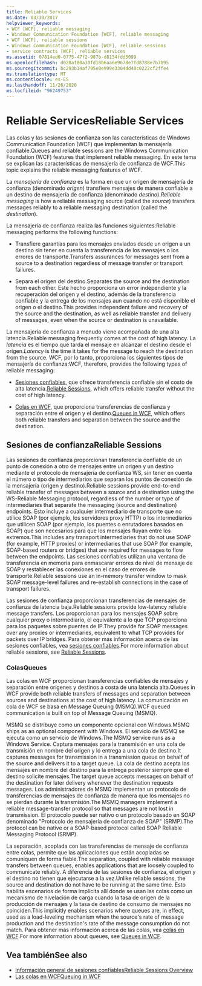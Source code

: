 ```yaml
---
title: Reliable Services
ms.date: 03/30/2017
helpviewer_keywords:
- WCF [WCF], reliable messaging
- Windows Communication Foundation [WCF], reliable messaging
- WCF [WCF], reliable sessions
- Windows Communication Foundation [WCF], reliable sessions
- service contracts [WCF], reliable services
ms.assetid: 07814ed0-0775-47f2-987b-d8134fdd5099
ms.openlocfilehash: d028af80a30fd18b6aa6e9678e7fd8788e7b7b95
ms.sourcegitcommit: bc293b14af795e0e999e3304dd40c0222cf2ffe4
ms.translationtype: MT
ms.contentlocale: es-ES
ms.lasthandoff: 11/26/2020
ms.locfileid: "96249753"
---
```

# <a name="reliable-services"></a><span data-ttu-id="9e1e4-102">Reliable Services</span><span class="sxs-lookup"><span data-stu-id="9e1e4-102">Reliable Services</span></span>

<span data-ttu-id="9e1e4-103">Las colas y las sesiones de confianza son las características de Windows Communication Foundation (WCF) que implementan la mensajería confiable.</span><span class="sxs-lookup"><span data-stu-id="9e1e4-103">Queues and reliable sessions are the Windows Communication Foundation (WCF) features that implement reliable messaging.</span></span> <span data-ttu-id="9e1e4-104">En este tema se explican las características de mensajería de confianza de WCF.</span><span class="sxs-lookup"><span data-stu-id="9e1e4-104">This topic explains the reliable messaging features of WCF.</span></span>  
  
 <span data-ttu-id="9e1e4-105">La *mensajería de confianza* es la forma en que un origen de mensajería de confianza (denominado *origen*) transfiere mensajes de manera confiable a un destino de mensajería de confianza (denominado *destino*).</span><span class="sxs-lookup"><span data-stu-id="9e1e4-105">*Reliable messaging* is how a reliable messaging source (called the *source*) transfers messages reliably to a reliable messaging destination (called the *destination*).</span></span>  
  
 <span data-ttu-id="9e1e4-106">La mensajería de confianza realiza las funciones siguientes:</span><span class="sxs-lookup"><span data-stu-id="9e1e4-106">Reliable messaging performs the following functions:</span></span>  
  
- <span data-ttu-id="9e1e4-107">Transfiere garantías para los mensajes enviados desde un origen a un destino sin tener en cuenta la transferencia de los mensajes o los errores de transporte.</span><span class="sxs-lookup"><span data-stu-id="9e1e4-107">Transfers assurances for messages sent from a source to a destination regardless of message transfer or transport failures.</span></span>  
  
- <span data-ttu-id="9e1e4-108">Separa el origen del destino.</span><span class="sxs-lookup"><span data-stu-id="9e1e4-108">Separates the source and the destination from each other.</span></span> <span data-ttu-id="9e1e4-109">Este hecho proporciona un error independiente y la recuperación del origen y el destino, además de la transferencia confiable y la entrega de los mensajes aun cuando no está disponible el origen o el destino.</span><span class="sxs-lookup"><span data-stu-id="9e1e4-109">This provides independent failure and recovery of the source and the destination, as well as reliable transfer and delivery of messages, even when the source or destination is unavailable.</span></span>  
  
 <span data-ttu-id="9e1e4-110">La mensajería de confianza a menudo viene acompañada de una alta latencia.</span><span class="sxs-lookup"><span data-stu-id="9e1e4-110">Reliable messaging frequently comes at the cost of high latency.</span></span> <span data-ttu-id="9e1e4-111">La *latencia* es el tiempo que tarda el mensaje en alcanzar el destino desde el origen.</span><span class="sxs-lookup"><span data-stu-id="9e1e4-111">*Latency* is the time it takes for the message to reach the destination from the source.</span></span> <span data-ttu-id="9e1e4-112">WCF, por lo tanto, proporciona los siguientes tipos de mensajería de confianza:</span><span class="sxs-lookup"><span data-stu-id="9e1e4-112">WCF, therefore, provides the following types of reliable messaging:</span></span>  
  
- <span data-ttu-id="9e1e4-113">[Sesiones confiables](./feature-details/reliable-sessions.md), que ofrece transferencia confiable sin el costo de alta latencia.</span><span class="sxs-lookup"><span data-stu-id="9e1e4-113">[Reliable Sessions](./feature-details/reliable-sessions.md), which offers reliable transfer without the cost of high latency.</span></span>  
  
- <span data-ttu-id="9e1e4-114">[Colas en WCF](./feature-details/queues-in-wcf.md), que proporciona transferencias de confianza y separación entre el origen y el destino.</span><span class="sxs-lookup"><span data-stu-id="9e1e4-114">[Queues in WCF](./feature-details/queues-in-wcf.md), which offers both reliable transfers and separation between the source and the destination.</span></span>  
  
## <a name="reliable-sessions"></a><span data-ttu-id="9e1e4-115">Sesiones de confianza</span><span class="sxs-lookup"><span data-stu-id="9e1e4-115">Reliable Sessions</span></span>  

 <span data-ttu-id="9e1e4-116">Las sesiones de confianza proporcionan transferencia confiable de un punto de conexión a otro de mensajes entre un origen y un destino mediante el protocolo de mensajería de confianza WS, sin tener en cuenta el número o tipo de intermediarios que separan los puntos de conexión de la mensajería (origen y destino).</span><span class="sxs-lookup"><span data-stu-id="9e1e4-116">Reliable sessions provide end-to-end reliable transfer of messages between a source and a destination using the WS-Reliable Messaging protocol, regardless of the number or type of intermediaries that separate the messaging (source and destination) endpoints.</span></span> <span data-ttu-id="9e1e4-117">Esto incluye a cualquier intermediario de transporte que no utilice SOAP (por ejemplo, los servidores proxy HTTP) o los intermediarios que utilicen SOAP (por ejemplo, los puentes o enrutadores basados en SOAP) que son necesarios para que los mensajes fluyan entre los extremos.</span><span class="sxs-lookup"><span data-stu-id="9e1e4-117">This includes any transport intermediaries that do not use SOAP (for example, HTTP proxies) or intermediaries that use SOAP (for example, SOAP-based routers or bridges) that are required for messages to flow between the endpoints.</span></span> <span data-ttu-id="9e1e4-118">Las sesiones confiables utilizan una ventana de transferencia en memoria para enmascarar errores de nivel de mensaje de SOAP y restablecer las conexiones en el caso de errores de transporte.</span><span class="sxs-lookup"><span data-stu-id="9e1e4-118">Reliable sessions use an in-memory transfer window to mask SOAP message-level failures and re-establish connections in the case of transport failures.</span></span>  
  
 <span data-ttu-id="9e1e4-119">Las sesiones de confianza proporcionan transferencias de mensajes de confianza de latencia baja.</span><span class="sxs-lookup"><span data-stu-id="9e1e4-119">Reliable sessions provide low-latency reliable message transfers.</span></span> <span data-ttu-id="9e1e4-120">Los proporcionan para los mensajes SOAP sobre cualquier proxy o intermediario, el equivalente a lo que TCP proporciona para los paquetes sobre puentes de IP.</span><span class="sxs-lookup"><span data-stu-id="9e1e4-120">They provide for SOAP messages over any proxies or intermediaries, equivalent to what TCP provides for packets over IP bridges.</span></span> <span data-ttu-id="9e1e4-121">Para obtener más información acerca de las sesiones confiables, vea [sesiones confiables](./feature-details/reliable-sessions.md).</span><span class="sxs-lookup"><span data-stu-id="9e1e4-121">For more information about reliable sessions, see [Reliable Sessions](./feature-details/reliable-sessions.md).</span></span>  
  
### <a name="queues"></a><span data-ttu-id="9e1e4-122">Colas</span><span class="sxs-lookup"><span data-stu-id="9e1e4-122">Queues</span></span>  

 <span data-ttu-id="9e1e4-123">Las colas en WCF proporcionan transferencias confiables de mensajes y separación entre orígenes y destinos a costa de una latencia alta.</span><span class="sxs-lookup"><span data-stu-id="9e1e4-123">Queues in WCF provide both reliable transfers of messages and separation between sources and destinations at the cost of high latency.</span></span> <span data-ttu-id="9e1e4-124">La comunicación en cola de WCF se basa en Message Queuing (MSMQ).</span><span class="sxs-lookup"><span data-stu-id="9e1e4-124">WCF queued communication is built on top of Message Queuing (MSMQ).</span></span>  
  
 <span data-ttu-id="9e1e4-125">MSMQ se distribuye como un componente opcional con Windows.</span><span class="sxs-lookup"><span data-stu-id="9e1e4-125">MSMQ ships as an optional component with Windows.</span></span> <span data-ttu-id="9e1e4-126">El servicio de MSMQ se ejecuta como un servicio de Windows.</span><span class="sxs-lookup"><span data-stu-id="9e1e4-126">The MSMQ service runs as a Windows Service.</span></span> <span data-ttu-id="9e1e4-127">Captura mensajes para la transmisión en una cola de transmisión en nombre del origen y lo entrega a una cola de destino.</span><span class="sxs-lookup"><span data-stu-id="9e1e4-127">It captures messages for transmission in a transmission queue on behalf of the source and delivers it to a target queue.</span></span> <span data-ttu-id="9e1e4-128">La cola de destino acepta los mensajes en nombre del destino para la entrega posterior siempre que el destino solicite mensajes.</span><span class="sxs-lookup"><span data-stu-id="9e1e4-128">The target queue accepts messages on behalf of the destination for later delivery whenever the destination requests messages.</span></span> <span data-ttu-id="9e1e4-129">Los administradores de MSMQ implementan un protocolo de transferencias de mensajes de confianza de manera que los mensajes no se pierdan durante la transmisión.</span><span class="sxs-lookup"><span data-stu-id="9e1e4-129">The MSMQ managers implement a reliable message-transfer protocol so that messages are not lost in transmission.</span></span> <span data-ttu-id="9e1e4-130">El protocolo puede ser nativo o un protocolo basado en SOAP denominado "Protocolo de mensajería de confianza de SOAP" (SRMP).</span><span class="sxs-lookup"><span data-stu-id="9e1e4-130">The protocol can be native or a SOAP-based protocol called SOAP Reliable Messaging Protocol (SRMP).</span></span>  
  
 <span data-ttu-id="9e1e4-131">La separación, acoplada con las transferencias de mensaje de confianza entre colas, permite que las aplicaciones que están acopladas se comuniquen de forma fiable.</span><span class="sxs-lookup"><span data-stu-id="9e1e4-131">The separation, coupled with reliable message transfers between queues, enables applications that are loosely coupled to communicate reliably.</span></span> <span data-ttu-id="9e1e4-132">A diferencia de las sesiones de confianza, el origen y el destino no tienen que ejecutarse a la vez.</span><span class="sxs-lookup"><span data-stu-id="9e1e4-132">Unlike reliable sessions, the source and destination do not have to be running at the same time.</span></span> <span data-ttu-id="9e1e4-133">Esto habilita escenarios de forma implícita allí donde se usan las colas como un mecanismo de nivelación de carga cuando la tasa de origen de la producción de mensajes y la tasa de destino de consumo de mensajes no coinciden.</span><span class="sxs-lookup"><span data-stu-id="9e1e4-133">This implicitly enables scenarios where queues are, in effect, used as a load-leveling mechanism when the source's rate of message production and the destination's rate of the message consumption do not match.</span></span> <span data-ttu-id="9e1e4-134">Para obtener más información acerca de las colas, vea [colas en WCF](./feature-details/queues-in-wcf.md).</span><span class="sxs-lookup"><span data-stu-id="9e1e4-134">For more information about queues, see [Queues in WCF](./feature-details/queues-in-wcf.md).</span></span>  
  
## <a name="see-also"></a><span data-ttu-id="9e1e4-135">Vea también</span><span class="sxs-lookup"><span data-stu-id="9e1e4-135">See also</span></span>

- [<span data-ttu-id="9e1e4-136">Información general de sesiones confiables</span><span class="sxs-lookup"><span data-stu-id="9e1e4-136">Reliable Sessions Overview</span></span>](./feature-details/reliable-sessions-overview.md)
- [<span data-ttu-id="9e1e4-137">Las colas en WCF</span><span class="sxs-lookup"><span data-stu-id="9e1e4-137">Queuing in WCF</span></span>](./feature-details/queuing-in-wcf.md)
